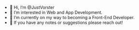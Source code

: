 - 👋 Hi, I’m @JustVorster
- 👀 I’m interested in Web and App Development.
- 🌱 I’m currently on my way to becoming a Front-End Developer.
- 💞️ If you have any notes or suggestions please reach out!


<!---
JustVorster/JustVorster is a ✨ special ✨ repository because its `README.md` (this file) appears on your GitHub profile.
You can click the Preview link to take a look at your changes.
--->
